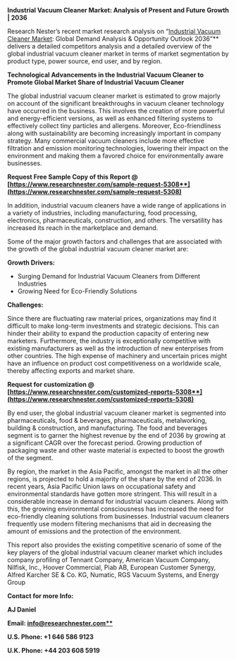 ﻿**Industrial Vacuum Cleaner Market: Analysis of Present and Future Growth | 2036**

Research Nester’s recent market research analysis on “[Industrial Vacuum Cleaner Market](https://www.researchnester.com/reports/industrial-vacuum-cleaner-market/5308): Global Demand Analysis & Opportunity Outlook 2036”** delivers a detailed competitors analysis and a detailed overview of the global industrial vacuum cleaner market in terms of market segmentation by product type, power source, end user, and by region. 

**Technological Advancements in the Industrial Vacuum Cleaner to Promote Global Market Share of Industrial Vacuum Cleaner**

The global industrial vacuum cleaner market is estimated to grow majorly on account of the significant breakthroughs in vacuum cleaner technology have occurred in the business. This involves the creation of more powerful and energy-efficient versions, as well as enhanced filtering systems to effectively collect tiny particles and allergens. Moreover, Eco-friendliness along with sustainability are becoming increasingly important in company strategy. Many commercial vacuum cleaners include more effective filtration and emission monitoring technologies, lowering their impact on the environment and making them a favored choice for environmentally aware businesses. 

**Request Free Sample Copy of this Report @ [https://www.researchnester.com/sample-request-5308**](https://www.researchnester.com/sample-request-5308)**

In addition, industrial vacuum cleaners have a wide range of applications in a variety of industries, including manufacturing, food processing, electronics, pharmaceuticals, construction, and others. The versatility has increased its reach in the marketplace and demand.

Some of the major growth factors and challenges that are associated with the growth of the global industrial vacuum cleaner market are:

**Growth Drivers:**

- Surging Demand for Industrial Vacuum Cleaners from Different Industries
- Growing Need for Eco-Friendly Solutions

**Challenges:**

Since there are fluctuating raw material prices, organizations may find it difficult to make long-term investments and strategic decisions. This can hinder their ability to expand the production capacity of entering new marketers. Furthermore, the industry is exceptionally competitive with existing manufacturers as well as the introduction of new enterprises from other countries. The high expense of machinery and uncertain prices might have an influence on product cost competitiveness on a worldwide scale, thereby affecting exports and market share.

**Request for customization @ [https://www.researchnester.com/customized-reports-5308**](https://www.researchnester.com/customized-reports-5308)**

By end user, the global industrial vacuum cleaner market is segmented into pharmaceuticals, food & beverages, pharmaceuticals, metalworking, building & construction, and manufacturing. The food and beverages segment is to garner the highest revenue by the end of 2036 by growing at a significant CAGR over the forecast period. Growing production of packaging waste and other waste material is expected to boost the growth of the segment.

By region, the market in the Asia Pacific, amongst the market in all the other regions, is projected to hold a majority of the share by the end of 2036. In recent years, Asia Pacific Union laws on occupational safety and environmental standards have gotten more stringent. This will result in a considerable increase in demand for industrial vacuum cleaners. Along with this, the growing environmental consciousness has increased the need for eco-friendly cleaning solutions from businesses. Industrial vacuum cleaners frequently use modern filtering mechanisms that aid in decreasing the amount of emissions and the protection of the environment. 

This report also provides the existing competitive scenario of some of the key players of the global industrial vacuum cleaner market which includes company profiling of Tennant Company, American Vacuum Company, Nilfisk, Inc., Hoover Commercial, Piab AB, European Customer Synergy, Alfred Karcher SE & Co. KG, Numatic, RGS Vacuum Systems, and Energy Group

**Contact for more Info:**

**AJ Daniel**

**Email: [info@researchnester.com**](mailto:info@researchnester.com)**

**U.S. Phone: +1 646 586 9123** 

**U.K. Phone: +44 203 608 5919** 
